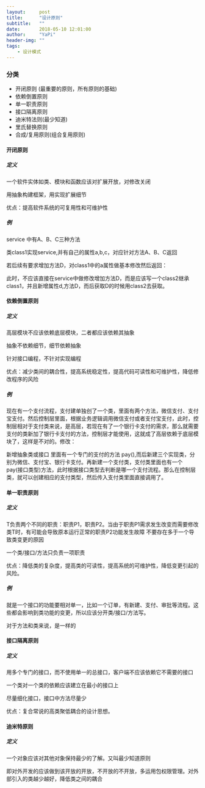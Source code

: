 ```yaml
---
layout:     post
title:      "设计原则"
subtitle:   ""
date:       2018-05-10 12:01:00
author:     "YaPi"
header-img: ""
tags:
    - 设计模式
---
```


### 分类

- 开闭原则 (最重要的原则，所有原则的基础)
- 依赖倒置原则
- 单一职责原则
- 接口隔离原则
- 迪米特法则(最少知道)
- 里氏替换原则
- 合成/复用原则(组合复用原则)


#### 开闭原则

##### 定义
一个软件实体如类、模块和函数应该对扩展开放，对修改关闭

用抽象构建框架，用实现扩展细节

优点：提高软件系统的可复用性和可维护性

##### 例

service 中有A、B、C三种方法

类class1实现service,并有自己的属性a,b,c，对应针对方法A、B、C返回

若后续有要求增加方法D，对class1中的a属性做基本修改然后返回：

此时，不应该直接在service中做修改增加方法D，而是应该写一个class2继承class1，并且新增属性d,方法D，而后获取D的时候用class2去获取。



#### 依赖倒置原则

##### 定义

高层模块不应该依赖底层模块，二者都应该依赖其抽象

抽象不依赖细节，细节依赖抽象

针对接口编程，不针对实现编程

优点：减少类间的耦合性，提高系统稳定性，提高代码可读性和可维护性，降低修改程序的风险

##### 例
现在有一个支付流程，支付建单独创了一个类，里面有两个方法，微信支付、支付宝支付。然后控制层里面，根据业务逻辑调用微信支付或者支付宝支付，此时，控制层相对于支付类来说，是高层，若现在有了一个银行卡支付的需求，那么就需要支付的类新加了银行卡支付的方法，控制层才能使用，这就成了高层依赖于底层模块了，这样是不对的。修改：

新增抽象类或接口 里面有一个专门的支付的方法 pay(),而后新建三个实现类，分别为微信、支付宝、银行卡支付。再新建一个支付类，支付类里面也有一个pay(接口类型)方法，此时根据接口类型去判断是哪一个支付流程。那么在控制层类，就可以创建相应的支付类型，然后传入支付类里面直接调用了。

#### 单一职责原则

##### 定义

T负责两个不同的职责：职责P1，职责P2。当由于职责P1需求发生改变而需要修改类T时，有可能会导致原本运行正常的职责P2功能发生故障
不要存在多于一个导致类变更的原因

一个类/接口/方法只负责一项职责

优点：降低类的复杂度，提高类的可读性，提高系统的可维护性，降低变更引起的风险。

##### 例

就是一个接口的功能要相对单一，比如一个订单，有新建、支付、审批等流程。这些都会影响到类功能的变更，所以应该分开类/接口/方法写。

对于方法和类来说，是一样的

#### 接口隔离原则

##### 定义

用多个专门的接口，而不使用单一的总接口，客户端不应该依赖它不需要的接口

一个类对一个类的依赖应该建立在最小的接口上

尽量细化接口，接口中方法尽量少

优点：复合常说的高类聚低耦合的设计思想。

#### 迪米特原则

##### 定义

一个对象应该对其他对象保持最少的了解。又叫最少知道原则

即对外开发的应该做到该开放的开放，不开放的不开放，多运用包权限管理。对外部引入的类越少越好，降低类之间的耦合
